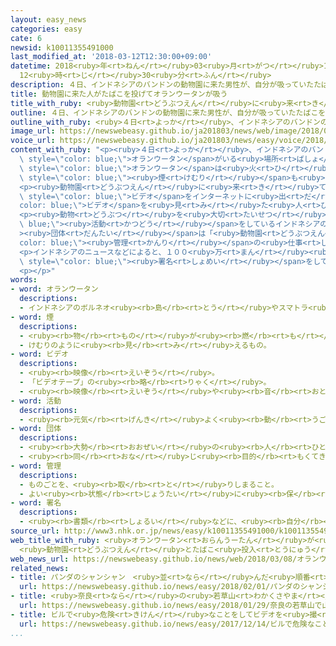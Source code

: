```yaml
---
layout: easy_news
categories: easy
cate: 6
newsid: k10011355491000
last_modified_at: '2018-03-12T12:30:00+09:00'
datetime: 2018<ruby>年<rt>ねん</rt></ruby>03<ruby>月<rt>がつ</rt></ruby>12<ruby>日<rt>にち</rt></ruby>
  12<ruby>時<rt>じ</rt></ruby>30<ruby>分<rt>ふん</rt></ruby>
description: ４日、インドネシアのバンドンの動物園に来た男性が、自分が吸っていたたばこをオランウータンがいる場所に投げました。
title: 動物園に来た人がたばこを投げてオランウータンが吸う
title_with_ruby: <ruby>動物園<rt>どうぶつえん</rt></ruby>に<ruby>来<rt>き</rt></ruby>た<ruby>人<rt>ひと</rt></ruby>がたばこを<ruby>投<rt>な</rt></ruby>げてオランウータンが<ruby>吸<rt>す</rt></ruby>う
outline: ４日、インドネシアのバンドンの動物園に来た男性が、自分が吸っていたたばこをオランウータンがいる場所に投げました。
outline_with_ruby: <ruby>４日<rt>よっか</rt></ruby>、インドネシアのバンドンの<ruby>動物園<rt>どうぶつえん</rt></ruby>に<ruby>来<rt>き</rt></ruby>た<ruby>男性<rt>だんせい</rt></ruby>が、<ruby>自分<rt>じぶん</rt></ruby>が<ruby>吸<rt>す</rt></ruby>っていたたばこをオランウータンがいる<ruby>場所<rt>ばしょ</rt></ruby>に<ruby>投<rt>な</rt></ruby>げました。
image_url: https://newswebeasy.github.io/ja201803/news/web/image/2018/03/08/K10011355491_1803081002_1803081022_01_02.jpg
voice_url: https://newswebeasy.github.io/ja201803/news/easy/voice/2018/03/12/k10011355491000.mp3
content_with_ruby: "<p><ruby>４日<rt>よっか</rt></ruby>、インドネシアのバンドンの<ruby>動物園<rt>どうぶつえん</rt></ruby>に<ruby>来<rt>き</rt></ruby>た<ruby>男性<rt>だんせい</rt></ruby>が、<ruby>自分<rt>じぶん</rt></ruby>が<ruby>吸<rt>す</rt></ruby>っていたたばこを<span\
  \ style=\"color: blue;\">オランウータン</span>がいる<ruby>場所<rt>ばしょ</rt></ruby>に<ruby>投<rt>な</rt></ruby>げました。<span\
  \ style=\"color: blue;\">オランウータン</span>は<ruby>火<rt>ひ</rt></ruby>がついたままのたばこを<ruby>拾<rt>ひろ</rt></ruby>って<ruby>吸<rt>す</rt></ruby>いました。<ruby>白<rt>しろ</rt></ruby>い<span\
  \ style=\"color: blue;\"><ruby>煙<rt>けむり</rt></ruby></span>も<ruby>出<rt>だ</rt></ruby>していました。</p>\n\
  <p><ruby>動物園<rt>どうぶつえん</rt></ruby>に<ruby>来<rt>き</rt></ruby>ていた<ruby>別<rt>べつ</rt></ruby>の<ruby>人<rt>ひと</rt></ruby>がそのときの<span\
  \ style=\"color: blue;\">ビデオ</span>をインターネットに<ruby>出<rt>だ</rt></ruby>しました。<span style=\"\
  color: blue;\">ビデオ</span>を<ruby>見<rt>み</rt></ruby>た<ruby>人<rt>ひと</rt></ruby>たちは、<ruby>男性<rt>だんせい</rt></ruby>がたばこを<ruby>投<rt>な</rt></ruby>げたことを「とてもひどい」とか「<ruby>恥<rt>は</rt></ruby>ずかしいことだ」などと<ruby>強<rt>つよ</rt></ruby>く<ruby>言<rt>い</rt></ruby>っています。</p>\n\
  <p><ruby>動物<rt>どうぶつ</rt></ruby>を<ruby>大切<rt>たいせつ</rt></ruby>にする<span style=\"color:\
  \ blue;\"><ruby>活動<rt>かつどう</rt></ruby></span>をしているインドネシアの<span style=\"color: blue;\"\
  ><ruby>団体<rt>だんたい</rt></ruby></span>は「<ruby>動物園<rt>どうぶつえん</rt></ruby>は<span style=\"\
  color: blue;\"><ruby>管理<rt>かんり</rt></ruby></span>の<ruby>仕事<rt>しごと</rt></ruby>をしっかりしていない」と<ruby>言<rt>い</rt></ruby>っています。</p>\n\
  <p>インドネシアのニュースなどによると、１００<ruby>万<rt>まん</rt></ruby><ruby>人<rt>にん</rt></ruby>ぐらいの<ruby>人<rt>ひと</rt></ruby>が「<ruby>動物園<rt>どうぶつえん</rt></ruby>をやめてほしい」と<ruby>言<rt>い</rt></ruby>って<span\
  \ style=\"color: blue;\"><ruby>署名<rt>しょめい</rt></ruby></span>をしています。</p>\n<p></p>\n\
  <p></p>"
words:
- word: オランウータン
  descriptions:
  - インドネシアのボルネオ<ruby><rb>島</rb><rt>とう</rt></ruby>やスマトラ<ruby><rb>島</rb><rt>とう</rt></ruby>の<ruby><rb>森</rb><rt>もり</rt></ruby>にすむ<ruby><rb>類人猿</rb><rt>るいじんえん</rt></ruby>。<ruby><rb>立</rb><rt>た</rt></ruby>っていても<ruby><rb>地</rb><rt>ち</rt></ruby>に<ruby><rb>届</rb><rt>とど</rt></ruby>く<ruby><rb>長</rb><rt>なが</rt></ruby>い<ruby><rb>手</rb><rt>て</rt></ruby>をしている。
- word: 煙
  descriptions:
  - <ruby><rb>物</rb><rt>もの</rt></ruby>が<ruby><rb>燃</rb><rt>も</rt></ruby>えるときに<ruby><rb>出</rb><rt>で</rt></ruby>る<ruby><rb>気体</rb><rt>きたい</rt></ruby>。けむ。けぶり。
  - けむりのように<ruby><rb>見</rb><rt>み</rt></ruby>えるもの。
- word: ビデオ
  descriptions:
  - <ruby><rb>映像</rb><rt>えいぞう</rt></ruby>。
  - 「ビデオテープ」の<ruby><rb>略</rb><rt>りゃく</rt></ruby>。
  - <ruby><rb>映像</rb><rt>えいぞう</rt></ruby>や<ruby><rb>音</rb><rt>おと</rt></ruby>を、<ruby><rb>磁気</rb><rt>じき</rt></ruby>テープに<ruby><rb>記録</rb><rt>きろく</rt></ruby>したり<ruby><rb>再生</rb><rt>さいせい</rt></ruby>したりする<ruby><rb>装置</rb><rt>そうち</rt></ruby>。
- word: 活動
  descriptions:
  - <ruby><rb>元気</rb><rt>げんき</rt></ruby>よく<ruby><rb>動</rb><rt>うご</rt></ruby>いたり、<ruby><rb>働</rb><rt>はたら</rt></ruby>いたりすること。
- word: 団体
  descriptions:
  - <ruby><rb>大勢</rb><rt>おおぜい</rt></ruby>の<ruby><rb>人</rb><rt>ひと</rt></ruby>の<ruby><rb>集</rb><rt>あつ</rt></ruby>まり。
  - <ruby><rb>同</rb><rt>おな</rt></ruby>じ<ruby><rb>目的</rb><rt>もくてき</rt></ruby>を<ruby><rb>持</rb><rt>も</rt></ruby>った<ruby><rb>人々</rb><rt>ひとびと</rt></ruby>の<ruby><rb>集</rb><rt>あつ</rt></ruby>まり。
- word: 管理
  descriptions:
  - ものごとを、<ruby><rb>取</rb><rt>と</rt></ruby>りしまること。
  - よい<ruby><rb>状態</rb><rt>じょうたい</rt></ruby>に<ruby><rb>保</rb><rt>たも</rt></ruby>つこと。
- word: 署名
  descriptions:
  - <ruby><rb>書類</rb><rt>しょるい</rt></ruby>などに、<ruby><rb>自分</rb><rt>じぶん</rt></ruby>の<ruby><rb>名前</rb><rt>なまえ</rt></ruby>を<ruby><rb>書</rb><rt>か</rt></ruby>くこと。また、その<ruby><rb>名前</rb><rt>なまえ</rt></ruby>。<ruby><rb>記名</rb><rt>きめい</rt></ruby>。サイン。
source_url: http://www3.nhk.or.jp/news/easy/k10011355491000/k10011355491000.html
web_title_with_ruby: <ruby>オランウータン<rt>おらんうーたん</rt></ruby>が<ruby>喫煙<rt>きつえん</rt></ruby>
  <ruby>動物園<rt>どうぶつえん</rt></ruby>とたばこ<ruby>投入<rt>とうにゅう</rt></ruby>の<ruby>来園者<rt>らいえんしゃ</rt></ruby>に<ruby>非難<rt>ひなん</rt></ruby>
web_news_url: https://newswebeasy.github.io/news/web/2018/03/08/オランウータンが喫煙-動物園とたばこ投入の来園者に非難
related_news:
- title: パンダのシャンシャン　<ruby>並<rt>なら</rt></ruby>んだ<ruby>順番<rt>じゅんばん</rt></ruby>で<ruby>見<rt>み</rt></ruby>ることができる
  url: https://newswebeasy.github.io/news/easy/2018/02/01/パンダのシャンシャン-並んだ順番で見ることができる
- title: <ruby>奈良<rt>なら</rt></ruby>の<ruby>若草山<rt>わかくさやま</rt></ruby>で「<ruby>山焼<rt>やまや</rt></ruby>き」　<ruby>赤<rt>あか</rt></ruby>い<ruby>火<rt>ひ</rt></ruby>で<ruby>夜<rt>よる</rt></ruby>の<ruby>空<rt>そら</rt></ruby>が<ruby>明<rt>あか</rt></ruby>るくなる
  url: https://newswebeasy.github.io/news/easy/2018/01/29/奈良の若草山で山焼き-赤い火で夜の空が明るくなる
- title: ビルで<ruby>危険<rt>きけん</rt></ruby>なことをしてビデオを<ruby>撮<rt>と</rt></ruby>る<ruby>男性<rt>だんせい</rt></ruby>が<ruby>落<rt>お</rt></ruby>ちて<ruby>亡<rt>な</rt></ruby>くなる
  url: https://newswebeasy.github.io/news/easy/2017/12/14/ビルで危険なことをしてビデオを撮る男性が落ちて亡くなる
...
```

